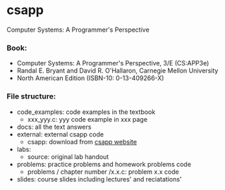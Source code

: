 # csapp
Computer Systems: A Programmer's Perspective

### Book:
- Computer Systems: A Programmer's Perspective, 3/E (CS:APP3e)
- Randal E. Bryant and David R. O'Hallaron, Carnegie Mellon University
- North American Edition (ISBN-10: 0-13-409266-X)

### File structure:
- code_examples: code examples in the textbook
    - xxx_yyy.c: yyy code example in xxx page
- docs: all the text answers
- external: external csapp code
    - csapp: download from [csapp website](http://csapp.cs.cmu.edu/3e/code.html)
- labs:
    - source: original lab handout
- problems: practice problems and homework problems code
    - problems / chapter number /x.x.c: problem x.x code
- slides: course slides including lectures' and reciatations'